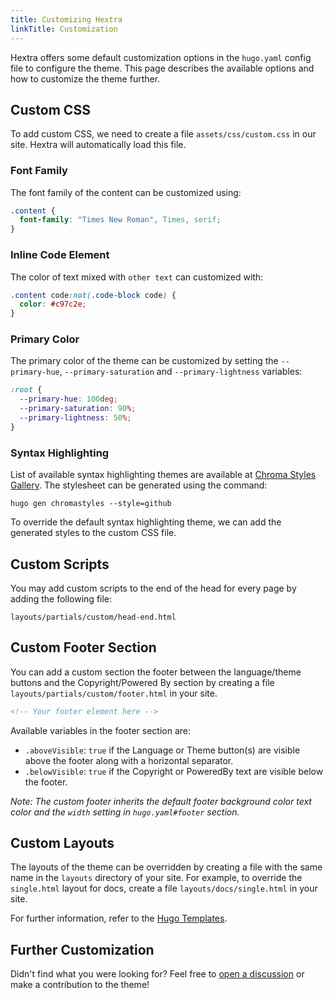 ```yaml
---
title: Customizing Hextra
linkTitle: Customization
---
```


Hextra offers some default customization options in the `hugo.yaml` config file to configure the theme.
This page describes the available options and how to customize the theme further.

<!--more-->

## Custom CSS

To add custom CSS, we need to create a file `assets/css/custom.css` in our site. Hextra will automatically load this file.

### Font Family

The font family of the content can be customized using:

```css {filename="assets/css/custom.css"}
.content {
  font-family: "Times New Roman", Times, serif;
}
```

### Inline Code Element

The color of text mixed with `other text` can customized with:

```css {filename="assets/css/custom.css"}
.content code:not(.code-block code) {
  color: #c97c2e;
}
```

### Primary Color

The primary color of the theme can be customized by setting the `--primary-hue`, `--primary-saturation` and `--primary-lightness` variables:

```css {filename="assets/css/custom.css"}
:root {
  --primary-hue: 100deg;
  --primary-saturation: 90%;
  --primary-lightness: 50%;
}
```

### Syntax Highlighting

List of available syntax highlighting themes are available at [Chroma Styles Gallery](https://xyproto.github.io/splash/docs/all.html). The stylesheet can be generated using the command:

```shell
hugo gen chromastyles --style=github
```

To override the default syntax highlighting theme, we can add the generated styles to the custom CSS file.

## Custom Scripts

You may add custom scripts to the end of the head for every page by adding the following file:

```
layouts/partials/custom/head-end.html
```

## Custom Footer Section

You can add a custom section the footer between the language/theme buttons and the Copyright/Powered By section by creating a file `layouts/partials/custom/footer.html` in your site.

```html {filename="layouts/partials/custom/footer.html"}
<!-- Your footer element here -->
```

Available variables in the footer section are:

- `.aboveVisible`: `true` if the Language or Theme button(s) are visible above the footer along with a horizontal separator.
- `.belowVisible`: `true` if the Copyright or PoweredBy text are visible below the footer.

_Note: The custom footer inherits the default footer background color text color and the `width` setting in `hugo.yaml#footer` section._

## Custom Layouts

The layouts of the theme can be overridden by creating a file with the same name in the `layouts` directory of your site.
For example, to override the `single.html` layout for docs, create a file `layouts/docs/single.html` in your site.

For further information, refer to the [Hugo Templates](https://gohugo.io/templates/).

## Further Customization

Didn't find what you were looking for? Feel free to [open a discussion](https://github.com/imfing/hextra/discussions) or make a contribution to the theme!
